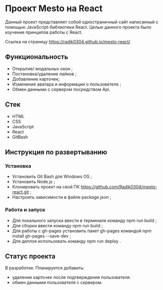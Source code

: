 # Проект Mesto на React
Данный проект представляет собой одностраничный сайт написанный с помощью JavaScript-библиотеки React.
Целью данного проекта было изучение принципов работы с React.  

Ссылка на страницу https://radik0304.github.io/mesto-react/

## Функциональность
* Открытие/ модальных окон ;
* Постановка/удаление лайков ;
* Добавление карточек;
* Изменение аватара и информации о пользователе ;
* Обмен данными с сервером посредством Api.

## Стек
* HTML
* CSS
* JavaScript
* React
* GitBash

## Инструкция по развертыванию
### Установка
* Установить Git Bash для Windows OS ;
* Установить Node.js ;
* Клонировать проект на свой ПК https://github.com/Radik0304/mesto-react.git ;
* Настроить зависимости в файле package.json ;

### Работа и запуск
* Для локального запуска ввести в терминале команду npm run build ;
* Для сборки ввести команду npm run build ;
* Для работы с gh-pages установить пакет gh-pages командой npm install gh-pages --save-dev ;
* Для деплоя использовать команду npm run deploy .

## Статус проекта
В разработке. Планируется добавить:
* удаление карточек после подтверждения пользователя.
* обмен данными пользователя с сервером.



